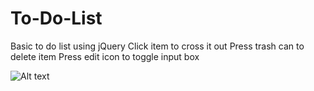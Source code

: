 # To-Do-List
Basic to do list using jQuery
Click item to cross it out
Press trash can to delete item
Press edit icon to toggle input box

![Alt text](assests/screen-shots/screenshot.png?raw=true)
